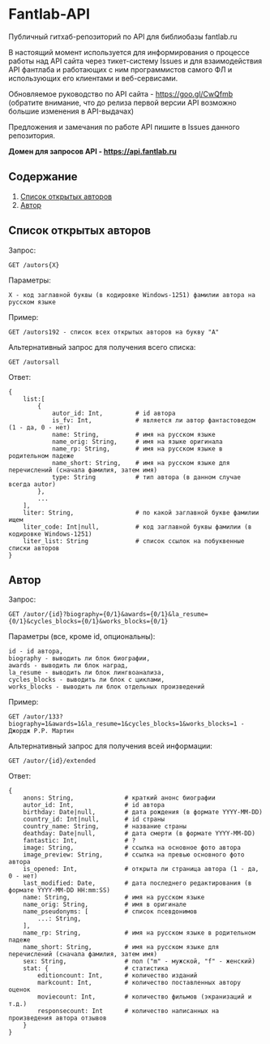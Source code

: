 # Fantlab-API

Публичный гитхаб-репозиторий по API для библиобазы fantlab.ru

В настоящий момент используется для информирования о процессе работы над API сайта через тикет-систему Issues и для взаимодействия API фантлаба и работающих с ним программистов самого ФЛ и использующих его  клиентами и веб-сервисами.

Обновляемое руководство по API сайта - https://goo.gl/CwQfmb  
(обратите внимание, что до релиза первой версии API возможно большие изменения в API-выдачах)

Предложения и замечания по работе API пишите в Issues данного репозитория.

**Домен для запросов API - https://api.fantlab.ru**

## Содержание
1. [Список открытых авторов](#Список-открытых-авторов)
2. [Автор](#Автор)

## Список открытых авторов
Запрос:
```
GET /autors{X}
```
Параметры:
```
X - код заглавной буквы (в кодировке Windows-1251) фамилии автора на русском языке
```
Пример:
```
GET /autors192 - список всех открытых авторов на букву "A"
```
Альтернативный запрос для получения всего списка:
```
GET /autorsall
```
Ответ:
```
{
    list:[
        {
            autor_id: Int,         # id автора
            is_fv: Int,            # является ли автор фантастоведом (1 - да, 0 - нет)
            name: String,          # имя на русском языке
            name_orig: String,     # имя на языке оригинала
            name_rp: String,       # имя на русском языке в родительном падеже
            name_short: String,    # имя на русском языке для перечислений (сначала фамилия, затем имя)
            type: String           # тип автора (в данном случае всегда autor)
        },
        ...
    ],
    liter: String,                 # по какой заглавной букве фамилии ищем
    liter_code: Int|null,          # код заглавной буквы фамилии (в кодировке Windows-1251)
    liter_list: String             # список ссылок на побуквенные списки авторов
}
```

## Автор
Запрос:
```
GET /autor/{id}?biography={0/1}&awards={0/1}&la_resume={0/1}&cycles_blocks={0/1}&works_blocks={0/1}
```
Параметры (все, кроме id, опциональны):
```
id - id автора,
biography - выводить ли блок биографии,
awards - выводить ли блок наград,
la_resume - выводить ли блок лингвоанализа,
cycles_blocks - выводить ли блок с циклами,
works_blocks - выводить ли блок отдельных произведений
```
Пример:
```
GET /autor/133?biography=1&awards=1&la_resume=1&cycles_blocks=1&works_blocks=1 - Джордж Р.Р. Мартин
```
Альтернативный запрос для получения всей информации:
```
GET /autor/{id}/extended
```
Ответ:
```
{
    anons: String,              # краткий анонс биографии
    autor_id: Int,              # id автора
    birthday: Date|null,        # дата рождения (в формате YYYY-MM-DD)
    country_id: Int|null,       # id страны
    country_name: String,       # название страны
    deathday: Date|null,        # дата смерти (в формате YYYY-MM-DD)
    fantastic: Int,             # ?
    image: String,              # ссылка на основное фото автора
    image_preview: String,      # ссылка на превью основного фото автора
    is_opened: Int,             # открыта ли страница автора (1 - да, 0 - нет)
    last_modified: Date,        # дата последнего редактирования (в формате YYYY-MM-DD HH:mm:SS)
    name: String,               # имя на русском языке
    name_orig: String,          # имя в оригинале
    name_pseudonyms: [          # список псевдонимов
        ...: String,
    ],
    name_rp: String,            # имя на русском языке в родительном падеже
    name_short: String,         # имя на русском языке для перечислений (сначала фамилия, затем имя)
    sex: String,                # пол ("m" - мужской, "f" - женский)
    stat: {                     # статистика
        editioncount: Int,      # количество изданий
        markcount: Int,         # количество поставленных автору оценок
        moviecount: Int,        # количество фильмов (экранизаций и т.д.)
        responsecount: Int      # количество написанных на произведения автора отзывов
    }
}
```
